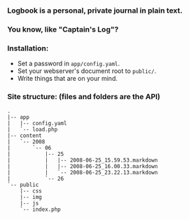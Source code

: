 ### Logbook is a personal, private journal in plain text.

### You know, like "Captain's Log"?

### Installation:

- Set a password in `app/config.yaml`.
- Set your webserver's document root to `public/`.
- Write things that are on your mind.

### Site structure: (files and folders are the API)

	.
	|-- app
	|   |-- config.yaml
	|   `-- load.php
	|-- content
	|   `-- 2008
	|       `-- 06
	|           |-- 25
	|           |   |-- 2008-06-25_15.59.53.markdown
	|           |   |-- 2008-06-25_16.00.33.markdown
	|           |   `-- 2008-06-25_23.22.13.markdown
	|           `-- 26
	`-- public
	    |-- css
	    |-- img
	    |-- js
	    `-- index.php
